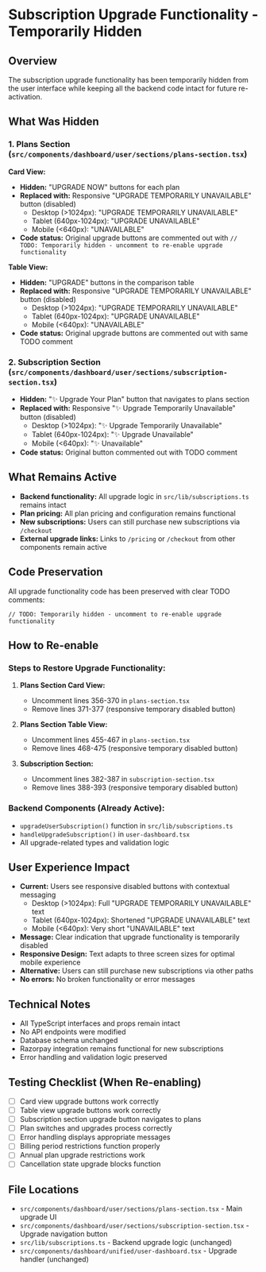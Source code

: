 # Subscription Upgrade Functionality - Temporarily Hidden

## Overview
The subscription upgrade functionality has been temporarily hidden from the user interface while keeping all the backend code intact for future re-activation.

## What Was Hidden

### 1. Plans Section (`src/components/dashboard/user/sections/plans-section.tsx`)
**Card View:**
- **Hidden:** "UPGRADE NOW" buttons for each plan
- **Replaced with:** Responsive "UPGRADE TEMPORARILY UNAVAILABLE" button (disabled)
  - Desktop (>1024px): "UPGRADE TEMPORARILY UNAVAILABLE"
  - Tablet (640px-1024px): "UPGRADE UNAVAILABLE"
  - Mobile (<640px): "UNAVAILABLE"
- **Code status:** Original upgrade buttons are commented out with `// TODO: Temporarily hidden - uncomment to re-enable upgrade functionality`

**Table View:**
- **Hidden:** "UPGRADE" buttons in the comparison table
- **Replaced with:** Responsive "UPGRADE TEMPORARILY UNAVAILABLE" button (disabled)
  - Desktop (>1024px): "UPGRADE TEMPORARILY UNAVAILABLE"
  - Tablet (640px-1024px): "UPGRADE UNAVAILABLE"
  - Mobile (<640px): "UNAVAILABLE"
- **Code status:** Original upgrade buttons are commented out with same TODO comment

### 2. Subscription Section (`src/components/dashboard/user/sections/subscription-section.tsx`)
- **Hidden:** "✨ Upgrade Your Plan" button that navigates to plans section
- **Replaced with:** Responsive "✨ Upgrade Temporarily Unavailable" button (disabled)
  - Desktop (>1024px): "✨ Upgrade Temporarily Unavailable"
  - Tablet (640px-1024px): "✨ Upgrade Unavailable"
  - Mobile (<640px): "✨ Unavailable"
- **Code status:** Original button commented out with TODO comment

## What Remains Active
- **Backend functionality:** All upgrade logic in `src/lib/subscriptions.ts` remains intact
- **Plan pricing:** All plan pricing and configuration remains functional
- **New subscriptions:** Users can still purchase new subscriptions via `/checkout`
- **External upgrade links:** Links to `/pricing` or `/checkout` from other components remain active

## Code Preservation
All upgrade functionality code has been preserved with clear TODO comments:
```tsx
// TODO: Temporarily hidden - uncomment to re-enable upgrade functionality
```

## How to Re-enable

### Steps to Restore Upgrade Functionality:
1. **Plans Section Card View:**
   - Uncomment lines 356-370 in `plans-section.tsx`
   - Remove lines 371-377 (responsive temporary disabled button)

2. **Plans Section Table View:**
   - Uncomment lines 455-467 in `plans-section.tsx` 
   - Remove lines 468-475 (responsive temporary disabled button)

3. **Subscription Section:**
   - Uncomment lines 382-387 in `subscription-section.tsx`
   - Remove lines 388-393 (responsive temporary disabled button)

### Backend Components (Already Active):
- `upgradeUserSubscription()` function in `src/lib/subscriptions.ts`
- `handleUpgradeSubscription()` in `user-dashboard.tsx`
- All upgrade-related types and validation logic

## User Experience Impact
- **Current:** Users see responsive disabled buttons with contextual messaging
  - Desktop (>1024px): Full "UPGRADE TEMPORARILY UNAVAILABLE" text
  - Tablet (640px-1024px): Shortened "UPGRADE UNAVAILABLE" text
  - Mobile (<640px): Very short "UNAVAILABLE" text
- **Message:** Clear indication that upgrade functionality is temporarily disabled
- **Responsive Design:** Text adapts to three screen sizes for optimal mobile experience
- **Alternative:** Users can still purchase new subscriptions via other paths
- **No errors:** No broken functionality or error messages

## Technical Notes
- All TypeScript interfaces and props remain intact
- No API endpoints were modified
- Database schema unchanged
- Razorpay integration remains functional for new subscriptions
- Error handling and validation logic preserved

## Testing Checklist (When Re-enabling)
- [ ] Card view upgrade buttons work correctly
- [ ] Table view upgrade buttons work correctly  
- [ ] Subscription section upgrade button navigates to plans
- [ ] Plan switches and upgrades process correctly
- [ ] Error handling displays appropriate messages
- [ ] Billing period restrictions function properly
- [ ] Annual plan upgrade restrictions work
- [ ] Cancellation state upgrade blocks function

## File Locations
- `src/components/dashboard/user/sections/plans-section.tsx` - Main upgrade UI
- `src/components/dashboard/user/sections/subscription-section.tsx` - Upgrade navigation button
- `src/lib/subscriptions.ts` - Backend upgrade logic (unchanged)
- `src/components/dashboard/unified/user-dashboard.tsx` - Upgrade handler (unchanged)